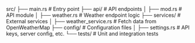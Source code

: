 src/
├── main.rs              # Entry point
├── api/                 # API endpoints
│   ├── mod.rs           # API module
│   ├── weather.rs       # Weather endpoint logic
├── services/            # External services
│   ├── weather_service.rs # Fetch data from OpenWeatherMap
├── config/              # Configuration files
│   ├── settings.rs      # API keys, server config, etc.
└── tests/               # Unit and integration tests
